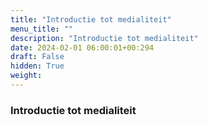 ```yaml
---
title: "Introductie tot medialiteit"
menu_title: ""
description: "Introductie tot medialiteit"
date: 2024-02-01 06:00:01+00:294
draft: False
hidden: True
weight:
---
```

### Introductie tot medialiteit
